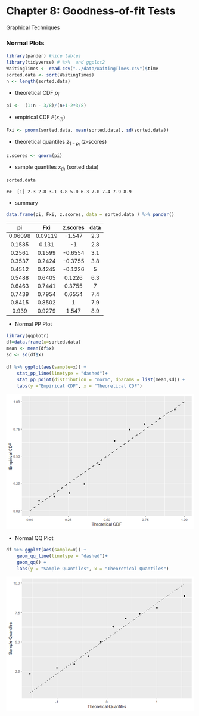 Chapter 8: Goodness-of-fit Tests
================

Graphical Techniques

### Normal Plots

``` r
library(pander) #nice tables
library(tidyverse) # %>%  and ggplot2
WaitingTimes <- read.csv("../data/WaitingTimes.csv")$time
sorted.data <- sort(WaitingTimes)
n <- length(sorted.data)
```

-   theoretical CDF *p*<sub>*i*</sub>

``` r
pi <-  (1:n - 3/8)/(n+1-2*3/8)
```

-   empirical CDF *F*(*x*<sub>(*i*)</sub>)

``` r
Fxi <- pnorm(sorted.data, mean(sorted.data), sd(sorted.data))
```

-   theoretical quantiles *z*<sub>1 − *p*<sub>*i*</sub></sub> (z-scores)

``` r
z.scores <- qnorm(pi)
```

-   sample quantiles *x*<sub>(*i*)</sub> (sorted data)

``` r
sorted.data
```

    ##  [1] 2.3 2.8 3.1 3.8 5.0 6.3 7.0 7.4 7.9 8.9

-   summary

``` r
data.frame(pi, Fxi, z.scores, data = sorted.data ) %>% pander()
```

|   pi    |   Fxi   | z.scores | data |
|:-------:|:-------:|:--------:|:----:|
| 0.06098 | 0.09119 |  -1.547  | 2.3  |
| 0.1585  |  0.131  |    -1    | 2.8  |
| 0.2561  | 0.1599  | -0.6554  | 3.1  |
| 0.3537  | 0.2424  | -0.3755  | 3.8  |
| 0.4512  | 0.4245  | -0.1226  |  5   |
| 0.5488  | 0.6405  |  0.1226  | 6.3  |
| 0.6463  | 0.7441  |  0.3755  |  7   |
| 0.7439  | 0.7954  |  0.6554  | 7.4  |
| 0.8415  | 0.8502  |    1     | 7.9  |
|  0.939  | 0.9279  |  1.547   | 8.9  |

-   Normal PP Plot

``` r
library(qqplotr)
df=data.frame(x=sorted.data)
mean <- mean(df$x)
sd <- sd(df$x)

df %>% ggplot(aes(sample=x)) +
    stat_pp_line(linetype = "dashed")+
    stat_pp_point(distribution = "norm", dparams = list(mean,sd)) +
    labs(y ="Empirical CDF", x = "Theoretical CDF")
```

![](Chapter_8_graphical_files/figure-gfm/pp%20plot-1.png)<!-- -->

-   Normal QQ Plot

``` r
df %>% ggplot(aes(sample=x)) +
    geom_qq_line(linetype = "dashed")+
    geom_qq() +
    labs(y = "Sample Quantiles", x = "Theoretical Quantiles")
```

![](Chapter_8_graphical_files/figure-gfm/qq%20plot-1.png)<!-- -->
